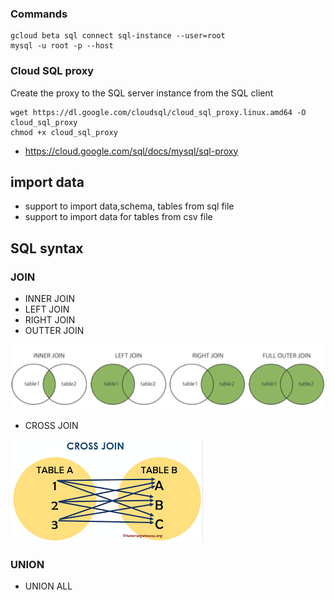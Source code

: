 ### Commands
``` 
gcloud beta sql connect sql-instance --user=root
mysql -u root -p --host 
```

### Cloud SQL proxy
Create the proxy to the SQL server instance from the SQL client
```
wget https://dl.google.com/cloudsql/cloud_sql_proxy.linux.amd64 -O cloud_sql_proxy
chmod +x cloud_sql_proxy
```

- https://cloud.google.com/sql/docs/mysql/sql-proxy


## import data
- support to import data,schema, tables from sql file
- support to import data for tables from csv file

## SQL syntax

### JOIN

- INNER JOIN
- LEFT JOIN
- RIGHT JOIN
- OUTTER JOIN

![alt text](../images/sql-join.png)

- CROSS JOIN

![alt text](../images/cross-join.png)



### UNION
- UNION ALL





